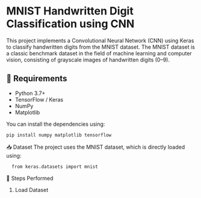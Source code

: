 # MNIST Handwritten Digit Classification using CNN

This project implements a Convolutional Neural Network (CNN) using Keras to classify handwritten digits from the MNIST dataset. The MNIST dataset is a classic benchmark dataset in the field of machine learning and computer vision, consisting of grayscale images of handwritten digits (0–9).


## 📌 Requirements

- Python 3.7+
- TensorFlow / Keras
- NumPy
- Matplotlib

You can install the dependencies using:

```bash
pip install numpy matplotlib tensorflow
```

📥 Dataset
The project uses the MNIST dataset, which is directly loaded using:
```bash
  from keras.datasets import mnist
```
🚀 Steps Performed
1. Load Dataset




